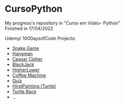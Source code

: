 # CursoPython
 My progress's repository in "Curso em Video- Python" <br/>
 Finished in 17/04/2022 <br/>
 
 Udemy/ 100DaysofCode Projects: <br/>
  * [Snake Game](https://github.com/Franky03/MyProjects/blob/master/Udemy/SnakeGame.py)
  * [Hangman](https://github.com/Franky03/MyProjects/blob/master/Udemy/Day7/Hangman.py)
  * [Ceasar Cipher](https://github.com/Franky03/MyProjects/blob/master/Udemy/Day8.py)
  * [BlackJack](https://github.com/Franky03/MyProjects/blob/master/Udemy/BlackJack.py)
  * [HigherLower](https://github.com/Franky03/MyProjects/blob/master/Udemy/HigherLower.py)
  * [Coffee Machine](https://github.com/Franky03/MyProjects/blob/master/Udemy/CoffeMachine.py)
  * [Quiz](https://github.com/Franky03/MyProjects/blob/master/Udemy/Quiz.py)
  * [HirstPainting (Turtle)](https://github.com/Franky03/MyProjects/blob/master/Udemy/HirstPainting.py)
  * [Turtle Race](https://github.com/Franky03/MyProjects/blob/master/Udemy/TurtleRace.py)
  * ...
